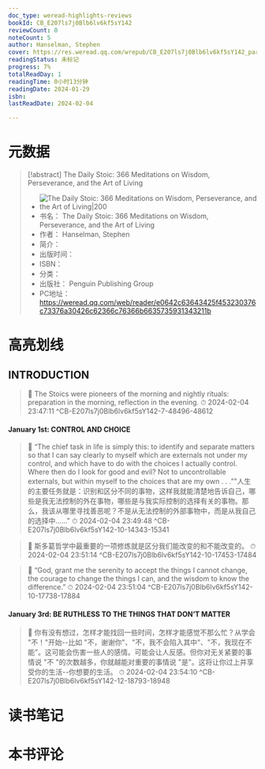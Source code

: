 ```yaml
---
doc_type: weread-highlights-reviews
bookId: CB_E207ls7j0Blb6lv6kf5sY142
reviewCount: 0
noteCount: 5
author: Hanselman, Stephen
cover: https://res.weread.qq.com/wrepub/CB_E207ls7j0Blb6lv6kf5sY142_parsecover
readingStatus: 未标记
progress: 7%
totalReadDay: 1
readingTime: 0小时13分钟
readingDate: 2024-01-29
isbn: 
lastReadDate: 2024-02-04

---
```

# 元数据
> [!abstract] The Daily Stoic: 366 Meditations on Wisdom, Perseverance, and the Art of Living
> - ![ The Daily Stoic: 366 Meditations on Wisdom, Perseverance, and the Art of Living|200](https://res.weread.qq.com/wrepub/CB_E207ls7j0Blb6lv6kf5sY142_parsecover)
> - 书名： The Daily Stoic: 366 Meditations on Wisdom, Perseverance, and the Art of Living
> - 作者： Hanselman, Stephen
> - 简介： 
> - 出版时间： 
> - ISBN： 
> - 分类： 
> - 出版社： Penguin Publishing Group
> - PC地址：https://weread.qq.com/web/reader/e0642c63643425f453230376c73376a30426c62366c76366b6635735931343211b

# 高亮划线

## INTRODUCTION

> 📌 The Stoics were pioneers of the morning and nightly rituals: preparation in the morning, reflection in the evening. 
> ⏱ 2024-02-04 23:47:11 ^CB-E207ls7j0Blb6lv6kf5sY142-7-48496-48612

#### January 1st: CONTROL AND CHOICE

> 📌 “The chief task in life is simply this: to identify and separate matters so that I can say clearly to myself which are externals not under my control, and which have to do with the choices I actually control. Where then do I look for good and evil? Not to uncontrollable externals, but within myself to the choices that are my own . . .”"人生的主要任务就是：识别和区分不同的事物，这样我就能清楚地告诉自己，哪些是我无法控制的外在事物，哪些是与我实际控制的选择有关的事物。那么，我该从哪里寻找善恶呢？不是从无法控制的外部事物中，而是从我自己的选择中......" 
> ⏱ 2024-02-04 23:49:48 ^CB-E207ls7j0Blb6lv6kf5sY142-10-14343-15341

> 📌 斯多葛哲学中最重要的一项修炼就是区分我们能改变的和不能改变的。 
> ⏱ 2024-02-04 23:51:14 ^CB-E207ls7j0Blb6lv6kf5sY142-10-17453-17484

> 📌 “God, grant me the serenity to accept the things I cannot change, the courage to change the things I can, and the wisdom to know the difference.” 
> ⏱ 2024-02-04 23:51:04 ^CB-E207ls7j0Blb6lv6kf5sY142-10-17738-17884

#### January 3rd: BE RUTHLESS TO THE THINGS THAT DON’T MATTER

> 📌 你有没有想过，怎样才能找回一些时间，怎样才能感觉不那么忙？从学会 "不！"开始--比如 "不，谢谢你"、"不，我不会陷入其中"、"不，我现在不能"。这可能会伤害一些人的感情。可能会让人反感。但你对无关紧要的事情说 "不 "的次数越多，你就越能对重要的事情说 "是"。这将让你过上并享受你的生活--你想要的生活。 
> ⏱ 2024-02-04 23:54:10 ^CB-E207ls7j0Blb6lv6kf5sY142-12-18793-18948

# 读书笔记

# 本书评论

